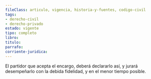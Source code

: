```yaml
---
fileClass: articulo, vigencia, historia-y-fuentes, codigo-civil
tags:
- derecho-civil
- derecho-privado
estado: vigente
tipo: completo
libro:
titulo:
parrafo:
corriente-juridica:
---
```

El partidor que acepta el encargo, deberá declararlo así, y jurará desempeñarlo con la debida fidelidad, y en el menor tiempo posible.